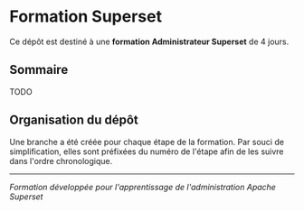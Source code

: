 # Formation Superset

Ce dépôt est destiné à une **formation Administrateur Superset** de 4 jours.

## Sommaire

TODO

## Organisation du dépôt

Une branche a été créée pour chaque étape de la formation. Par souci de simplification, elles sont préfixées du numéro de l'étape afin de les suivre dans l'ordre chronologique.

---

*Formation développée pour l'apprentissage de l'administration Apache Superset*

